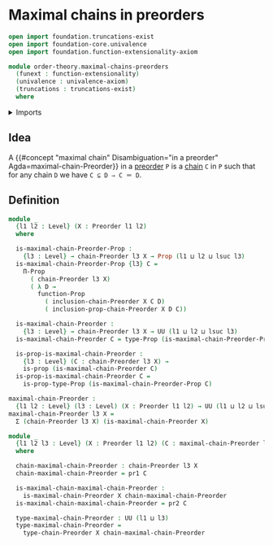 # Maximal chains in preorders

```agda
open import foundation.truncations-exist
open import foundation-core.univalence
open import foundation.function-extensionality-axiom

module order-theory.maximal-chains-preorders
  (funext : function-extensionality)
  (univalence : univalence-axiom)
  (truncations : truncations-exist)
  where
```

<details><summary>Imports</summary>

```agda
open import foundation.dependent-pair-types
open import foundation.dependent-products-propositions funext
open import foundation.propositions funext univalence
open import foundation.universe-levels

open import order-theory.chains-preorders funext univalence truncations
open import order-theory.preorders funext univalence truncations
```

</details>

## Idea

A
{{#concept "maximal chain" Disambiguation="in a preorder" Agda=maximal-chain-Preorder}}
in a [preorder](order-theory.preorders.md) `P` is a
[chain](order-theory.chains-preorders.md) `C` in `P` such that for any chain `D`
we have `C ⊆ D ⇒ C ＝ D`.

## Definition

```agda
module _
  {l1 l2 : Level} (X : Preorder l1 l2)
  where

  is-maximal-chain-Preorder-Prop :
    {l3 : Level} → chain-Preorder l3 X → Prop (l1 ⊔ l2 ⊔ lsuc l3)
  is-maximal-chain-Preorder-Prop {l3} C =
    Π-Prop
      ( chain-Preorder l3 X)
      ( λ D →
        function-Prop
          ( inclusion-chain-Preorder X C D)
          ( inclusion-prop-chain-Preorder X D C))

  is-maximal-chain-Preorder :
    {l3 : Level} → chain-Preorder l3 X → UU (l1 ⊔ l2 ⊔ lsuc l3)
  is-maximal-chain-Preorder C = type-Prop (is-maximal-chain-Preorder-Prop C)

  is-prop-is-maximal-chain-Preorder :
    {l3 : Level} (C : chain-Preorder l3 X) →
    is-prop (is-maximal-chain-Preorder C)
  is-prop-is-maximal-chain-Preorder C =
    is-prop-type-Prop (is-maximal-chain-Preorder-Prop C)

maximal-chain-Preorder :
  {l1 l2 : Level} (l3 : Level) (X : Preorder l1 l2) → UU (l1 ⊔ l2 ⊔ lsuc l3)
maximal-chain-Preorder l3 X =
  Σ (chain-Preorder l3 X) (is-maximal-chain-Preorder X)

module _
  {l1 l2 l3 : Level} (X : Preorder l1 l2) (C : maximal-chain-Preorder l3 X)
  where

  chain-maximal-chain-Preorder : chain-Preorder l3 X
  chain-maximal-chain-Preorder = pr1 C

  is-maximal-chain-maximal-chain-Preorder :
    is-maximal-chain-Preorder X chain-maximal-chain-Preorder
  is-maximal-chain-maximal-chain-Preorder = pr2 C

  type-maximal-chain-Preorder : UU (l1 ⊔ l3)
  type-maximal-chain-Preorder =
    type-chain-Preorder X chain-maximal-chain-Preorder
```
